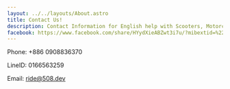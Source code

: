 ```yaml
---
layout: ../../layouts/About.astro
title: Contact Us!
description: Contact Information for English help with Scooters, Motorcycles, and Cars in Taiwan.
facebook: https://www.facebook.com/share/HYydXieABZwt3i7u/?mibextid=%22%22
---
```


Phone: +886 0908836370

LineID: 0166563259

Email: ride@508.dev
